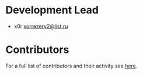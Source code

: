 Development Lead
================

* x0r <xorrezerv2@list.ru>

Contributors
============

For a full list of contributors and their activity
see [here](https://github.com/igordejanovic/parglare/graphs/contributors).
